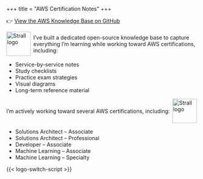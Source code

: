 +++
title = "AWS Certification Notes"
+++

👉 [View the AWS Knowledge Base on GitHub](https://github.com/tstrall/aws-knowledge-base)

<p style="display: flex; align-items: center; gap: 0.5em;">
  <img
    class="theme-switch-logo"
    src="/assets/logo/logo-300x300.png"
    data-light="/assets/logo/logo-300x300.png"
    data-dark="/assets/logo/logo-300x300-inverted.png"
    style="width: 64px; height: 64px;"
    alt="Strall logo">
  <span>
    I’ve built a dedicated open-source knowledge base to capture everything I’m learning while working toward AWS certifications, including:
  </span>
</p>

- Service-by-service notes
- Study checklists
- Practice exam strategies
- Visual diagrams
- Long-term reference material

<p style="display: flex; align-items: center; gap: 0.5em;">
  <span>
    I’m actively working toward several AWS certifications, including:
  </span>
  <img
    class="theme-switch-logo"
    src="/assets/logo/logo-300x300.png"
    data-light="/assets/logo/logo-300x300.png"
    data-dark="/assets/logo/logo-300x300-inverted.png"
    style="width: 64px; height: 64px;"
    alt="Strall logo">
</p>

- Solutions Architect – Associate
- Solutions Architect – Professional
- Developer – Associate
- Machine Learning – Associate
- Machine Learning – Specialty

{{< logo-switch-script >}}
